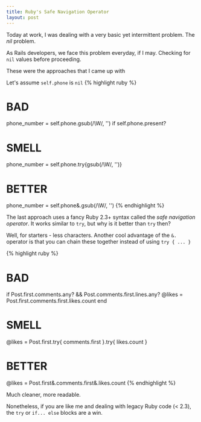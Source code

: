 ```yaml
---
title: Ruby's Safe Navigation Operator
layout: post
---
```


Today at work, I was dealing with a very basic yet intermittent problem. The *nil* problem.<br />

As Rails developers, we face this problem everyday, if I may. Checking for `nil` values before proceeding.<br />

These were the approaches that I came up with

Let's assume `self.phone` is `nil`
{% highlight ruby %}
# BAD
phone_number = self.phone.gsub(/\W/, '') if self.phone.present?

# SMELL
phone_number = self.phone.try{gsub(/\W/, '')}

# BETTER
phone_number = self.phone&.gsub(/\W/, '')
{% endhighlight %}

The last approach uses a fancy Ruby 2.3+ syntax called the *safe navigation operator*. It works similar to `try`, but why is it better than `try` then? <br />

Well, for starters - less characters. Another cool advantage of the `&.` operator is that you can chain these together instead of using
`try { ... }`

{% highlight ruby %}
# BAD
if Post.first.comments.any? && Post.comments.first.lines.any?
  @likes = Post.first.comments.first.likes.count 
end

# SMELL
@likes = Post.first.try{ comments.first }.try{ likes.count }

# BETTER
@likes = Post.first&.comments.first&.likes.count
{% endhighlight %}

Much cleaner, more readable.<br />

Nonetheless, if you are like me and dealing with legacy Ruby code (< 2.3), the `try` or `if... else` blocks are a win. 

